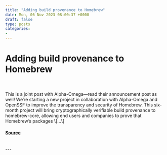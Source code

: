 ```yaml
---
title: "Adding build provenance to Homebrew"
date: Mon, 06 Nov 2023 08:00:37 +0000
draft: false
type: posts
categories: 
- 
---
```

# Adding build provenance to Homebrew

<br/>

<br/>
This is a joint post with Alpha-Omega—read their announcement post as well! We’re starting a new project in collaboration with Alpha-Omega and OpenSSF to improve the transparency and security of Homebrew. This six-month project will bring cryptographically verifiable build provenance to homebrew-core, allowing end users and companies to prove that Homebrew’s packages \[…\]

#### [Source](https://blog.trailofbits.com/2023/11/06/adding-build-provenance-to-homebrew/)

<br/>
---
